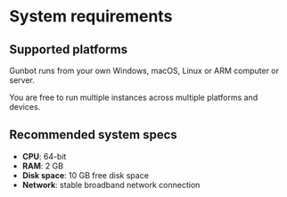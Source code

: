 # System requirements

## Supported platforms

Gunbot runs from your own Windows, macOS, Linux or ARM computer or server.

You are free to run multiple instances across multiple platforms and devices.

## Recommended system specs

* **CPU**: 64-bit
* **RAM**: 2 GB
* **Disk space**: 10 GB free disk space
* **Network**: stable broadband network connection

